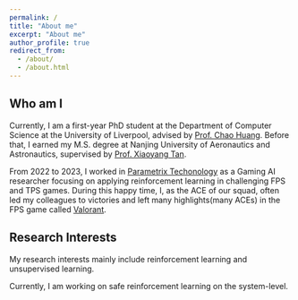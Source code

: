 ```yaml
---
permalink: /
title: "About me"
excerpt: "About me"
author_profile: true
redirect_from: 
  - /about/
  - /about.html
---
```


Who am I
------
Currently, I am a first-year PhD student at the Department of Computer Science at the University of Liverpool, advised by [Prof. Chao Huang](https://chaohuang2018.github.io/main/). Before that, I earned my M.S. degree at Nanjing University of Aeronautics and Astronautics, supervised by [Prof. Xiaoyang Tan](http://parnec.nuaa.edu.cn/xtan/).

From 2022 to 2023, I worked in [Parametrix Techonology](https://chaocanshu.cn/index-en.html) as a Gaming AI researcher focusing on applying reinforcement learning in challenging FPS and TPS games. During this happy time, I, as the ACE of our squad, often led my colleagues to victories and left many highlights(many ACEs) in the FPS game called [Valorant](https://playvalorant.com/en-gb/).


Research Interests
------
My research interests mainly include reinforcement learning and unsupervised learning.

Currently, I am working on safe reinforcement learning on the system-level.